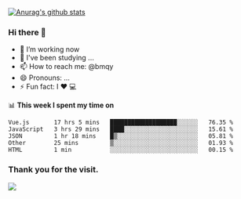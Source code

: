[![Anurag's github stats](https://github-readme-stats.vercel.app/api?username=bmqy)](https://github.com/anuraghazra/github-readme-stats)
### Hi there 👋
- 🔭 I’m working now
- 🌱 I've been studying ...
- 📫 How to reach me: @bmqy
- 😄 Pronouns: ...
- ⚡ Fun fact:  I ❤️ 💻

📊 **This week I spent my time on**
<!--START_SECTION:waka-->
```text
Vue.js       17 hrs 5 mins   ███████████████████░░░░░░   76.35 % 
JavaScript   3 hrs 29 mins   ████░░░░░░░░░░░░░░░░░░░░░   15.61 % 
JSON         1 hr 18 mins    █▒░░░░░░░░░░░░░░░░░░░░░░░   05.81 % 
Other        25 mins         ▒░░░░░░░░░░░░░░░░░░░░░░░░   01.93 % 
HTML         1 min           ░░░░░░░░░░░░░░░░░░░░░░░░░   00.15 % 
```
<!--END_SECTION:waka-->

### Thank you for the visit.
![](http://profile-counter.glitch.me/bmqy/count.svg)
